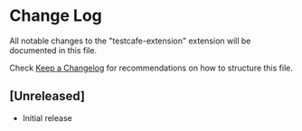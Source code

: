 # Change Log

All notable changes to the "testcafe-extension" extension will be documented in this file.

Check [Keep a Changelog](http://keepachangelog.com/) for recommendations on how to structure this file.

## [Unreleased]

- Initial release